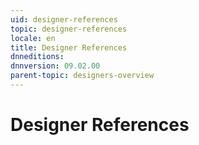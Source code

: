 ```yaml
---
uid: designer-references
topic: designer-references
locale: en
title: Designer References
dnneditions: 
dnnversion: 09.02.00
parent-topic: designers-overview
---
```


# Designer References